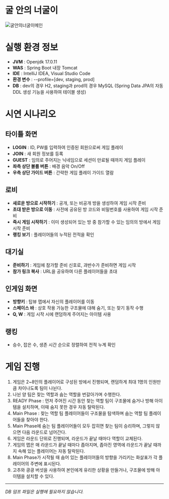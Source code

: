 # 굴 안의 너굴이

![굴안의너굴이메인](https://github.com/user-attachments/assets/c9d98ea2-2098-412c-b869-09fdc564d990)



# 실행 환경 정보

- **JVM** : Openjdk 17.0.11
- **WAS** : Spring Boot 내장 Tomcat
- **IDE** : IntelliJ IDEA, Visual Studio Code
- **환경 변수** : --profile=[dev, staging, prod]
- **DB** : dev의 경우 H2, staging과 prod의 경우 MySQL (Spring Data JPA의 자동 DDL 생성 기능을 사용하여 테이블 생성)

# 시연 시나리오

## 타이틀 화면

- **LOGIN** : ID, PW를 입력하여 인증된 회원으로써 게임 플레이
- **JOIN** : 새 회원 정보를 등록
- **GUEST** : 임의로 주어지는 닉네임으로 세션이 만료될 때까지 게임 플레이
- **좌측 상단 볼륨 버튼** : 배경 음악 On/Off
- **우측 상단 가이드 버튼** : 간략한 게임 플레이 가이드 열람

## 로비

- **새로운 방으로 시작하기** : 공개, 또는 비공개 방을 생성하여 게임 시작 준비
- **초대 받은 방으로 이동** : 사전에 공유된 방 코드와 비밀번호를 사용하여 게임 시작 준비
- **즉시 게임 시작하기** : 이미 생성되어 있는 방 중 참가할 수 있는 임의의 방에서 게임 시작 준비
- **랭킹 보기** : 플레이어들의 누적된 전적을 확인

## 대기실

- **준비하기** : 게임에 참가할 준비 신호로, 과반수가 준비하면 게임 시작
- **참가 링크 복사** : URL을 공유하여 다른 플레이어들을 초대

## 인게임 화면

- **방향키** : 탑뷰 맵에서 자신의 플레이어를 이동
- **스페이스 바** : 상호 작용 가능한 구조물에 대해 숨기, 또는 찾기 동작 수행
- **Q, W** : 게임 시작 시에 랜덤하게 주어지는 아이템 사용

## 랭킹

- 승수, 잡은 수, 생존 시간 순으로 정렬하여 전적 누계 확인

# 게임 진행

1. 게임은 2~8인의 플레이어로 구성된 방에서 진행되며, 랜덤하게 최대 1명의 인원만큼 차이나도록 팀이 나뉜다.
2. 나뉜 양 팀은 찾는 역할과 숨는 역할을 번갈아가며 수행한다.
3. READY Phase : 먼저 주어진 시간 동안 찾는 역할 팀이 구조물에 숨거나 방해 아이템을 설치하며, 이때 숨지 못한 경우 자동 탈락된다.
4. Main Phase : 찾는 역할 팀 플레이어들이 구조물을 탐색하며 숨는 역할 팀 플레이어들을 찾아야 한다.
5. Main Phase에 숨는 팀 플레이어들이 모두 잡히면 찾는 팀이 승리하며, 그렇지 않으면 다음 라운드로 넘어간다.
6. 게임은 라운드 단위로 진행되며, 라운드가 끝날 때마다 역할이 교체된다.
7. 게임의 맵은 매 라운드가 끝날 때마다 좁아지며, 좁아진 영역에 라운드가 끝날 때까지 속해 있는 플레이어는 자동 탈락된다.
8. Main Phase가 시작될 때 숨어 있는 플레이어들의 방향을 가리키는 화살표가 각 플레이어의 주변에 표시된다.
9. 고추와 킁킁 버섯을 사용하여 본인에게 유리한 상황을 만들거나, 구조물에 방해 아이템을 설치할 수 있다.

---

_DB 덤프 파일은 실행에 필요하지 않습니다._
